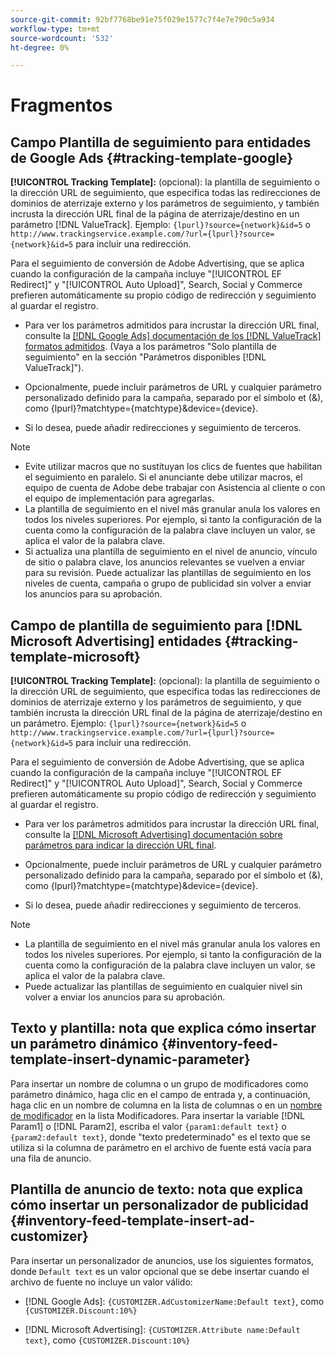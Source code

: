 ```yaml
---
source-git-commit: 92bf7768be91e75f029e1577c7f4e7e790c5a934
workflow-type: tm+mt
source-wordcount: '532'
ht-degree: 0%

---
```

# Fragmentos

## Campo Plantilla de seguimiento para entidades de Google Ads {#tracking-template-google}

<!-- Duplicated from include file because one file has multiple occurrences, which ExL doesn't support. -->

**[!UICONTROL Tracking Template]:** (opcional): la plantilla de seguimiento o la dirección URL de seguimiento, que especifica todas las redirecciones de dominios de aterrizaje externo y los parámetros de seguimiento, y también incrusta la dirección URL final de la página de aterrizaje/destino en un parámetro [!DNL ValueTrack]. Ejemplo: `{lpurl}?source={network}&id=5` o `http://www.trackingservice.example.com/?url={lpurl}?source={network}&id=5` para incluir una redirección.

Para el seguimiento de conversión de Adobe Advertising, que se aplica cuando la configuración de la campaña incluye &quot;[!UICONTROL EF Redirect]&quot; y &quot;[!UICONTROL Auto Upload]&quot;, Search, Social y Commerce prefieren automáticamente su propio código de redirección y seguimiento al guardar el registro.

* Para ver los parámetros admitidos para incrustar la dirección URL final, consulte la [[!DNL Google Ads] documentación de los [!DNL ValueTrack] formatos admitidos](https://support.google.com/google-ads/answer/6305348). (Vaya a los parámetros &quot;Solo plantilla de seguimiento&quot; en la sección &quot;Parámetros disponibles [!DNL ValueTrack]&quot;).

* Opcionalmente, puede incluir parámetros de URL y cualquier parámetro personalizado definido para la campaña, separado por el símbolo et (&amp;), como {lpurl}?matchtype={matchtype}&amp;device={device}.

* Si lo desea, puede añadir redirecciones y seguimiento de terceros.

>[!NOTE]
>
>* Evite utilizar macros que no sustituyan los clics de fuentes que habilitan el seguimiento en paralelo. Si el anunciante debe utilizar macros, el equipo de cuenta de Adobe debe trabajar con Asistencia al cliente o con el equipo de implementación para agregarlas.
>* La plantilla de seguimiento en el nivel más granular anula los valores en todos los niveles superiores. Por ejemplo, si tanto la configuración de la cuenta como la configuración de la palabra clave incluyen un valor, se aplica el valor de la palabra clave.
>* Si actualiza una plantilla de seguimiento en el nivel de anuncio, vínculo de sitio o palabra clave, los anuncios relevantes se vuelven a enviar para su revisión. Puede actualizar las plantillas de seguimiento en los niveles de cuenta, campaña o grupo de publicidad sin volver a enviar los anuncios para su aprobación.

## Campo de plantilla de seguimiento para [!DNL Microsoft Advertising] entidades {#tracking-template-microsoft}

<!-- Search CRUD and bulk edit of Microsoft entity settings -->

**[!UICONTROL Tracking Template]:** (opcional): la plantilla de seguimiento o la dirección URL de seguimiento, que especifica todas las redirecciones de dominios de aterrizaje externo y los parámetros de seguimiento, y que también incrusta la dirección URL final de la página de aterrizaje/destino en un parámetro. Ejemplo: `{lpurl}?source={network}&id=5` o `http://www.trackingservice.example.com/?url={lpurl}?source={network}&id=5` para incluir una redirección.

Para el seguimiento de conversión de Adobe Advertising, que se aplica cuando la configuración de la campaña incluye &quot;[!UICONTROL EF Redirect]&quot; y &quot;[!UICONTROL Auto Upload]&quot;, Search, Social y Commerce prefieren automáticamente su propio código de redirección y seguimiento al guardar el registro.

* Para ver los parámetros admitidos para incrustar la dirección URL final, consulte la [[!DNL Microsoft Advertising] documentación sobre parámetros para indicar la dirección URL final](https://help.ads.microsoft.com/#apex/3/en/56799).

* Opcionalmente, puede incluir parámetros de URL y cualquier parámetro personalizado definido para la campaña, separado por el símbolo et (&amp;), como {lpurl}?matchtype={matchtype}&amp;device={device}.

* Si lo desea, puede añadir redirecciones y seguimiento de terceros.

<!-- Some entities may need additional/different notes. Try to keep this applicable to all MS entities. -->

>[!NOTE]
>
>* La plantilla de seguimiento en el nivel más granular anula los valores en todos los niveles superiores. Por ejemplo, si tanto la configuración de la cuenta como la configuración de la palabra clave incluyen un valor, se aplica el valor de la palabra clave.
>* Puede actualizar las plantillas de seguimiento en cualquier nivel sin volver a enviar los anuncios para su aprobación.

## Texto y plantilla: nota que explica cómo insertar un parámetro dinámico {#inventory-feed-template-insert-dynamic-parameter}

Para insertar un nombre de columna o un grupo de modificadores como parámetro dinámico, haga clic en el campo de entrada y, a continuación, haga clic en un nombre de columna en la lista de columnas o en un [nombre de modificador](/help/search-social-commerce/campaign-management/inventory-feeds/modifiers-manage.md) en la lista Modificadores. Para insertar la variable [!DNL Param1] o [!DNL Param2], escriba el valor `{param1:default text}` o `{param2:default text}`, donde &quot;texto predeterminado&quot; es el texto que se utiliza si la columna de parámetro en el archivo de fuente está vacía para una fila de anuncio.

## Plantilla de anuncio de texto: nota que explica cómo insertar un personalizador de publicidad {#inventory-feed-template-insert-ad-customizer}

Para insertar un personalizador de anuncios, use los siguientes formatos, donde `Default text` es un valor opcional que se debe insertar cuando el archivo de fuente no incluye un valor válido:

* [!DNL Google Ads]: `{CUSTOMIZER.AdCustomizerName:Default text}`, como `{CUSTOMIZER.Discount:10%}`

* [!DNL Microsoft Advertising]: `{CUSTOMIZER.Attribute name:Default text}`, como `{CUSTOMIZER.Discount:10%}`
